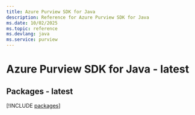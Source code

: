 ```yaml
---
title: Azure Purview SDK for Java
description: Reference for Azure Purview SDK for Java
ms.date: 10/02/2025
ms.topic: reference
ms.devlang: java
ms.service: purview
---
```

# Azure Purview SDK for Java - latest
## Packages - latest
[!INCLUDE [packages](purview-index.md)]